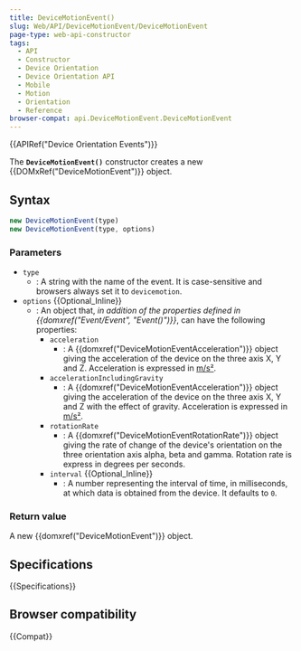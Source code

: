 ```yaml
---
title: DeviceMotionEvent()
slug: Web/API/DeviceMotionEvent/DeviceMotionEvent
page-type: web-api-constructor
tags:
  - API
  - Constructor
  - Device Orientation
  - Device Orientation API
  - Mobile
  - Motion
  - Orientation
  - Reference
browser-compat: api.DeviceMotionEvent.DeviceMotionEvent
---
```


{{APIRef("Device Orientation Events")}}

The **`DeviceMotionEvent()`** constructor creates a new {{DOMxRef("DeviceMotionEvent")}} object.

## Syntax

```js
new DeviceMotionEvent(type)
new DeviceMotionEvent(type, options)
```

### Parameters

- `type`
  - : A string with the name of the event.
    It is case-sensitive and browsers always set it to `devicemotion`.
- `options` {{Optional_Inline}}
  - : An object that, _in addition of the properties defined in {{domxref("Event/Event", "Event()")}}_, can have the following properties:
    - `acceleration`
      - : A {{domxref("DeviceMotionEventAcceleration")}} object giving the acceleration of the device on the three axis X, Y and Z.
        Acceleration is expressed in [m/s²](https://en.wikipedia.org/wiki/Meter_per_second_squared).
    - `accelerationIncludingGravity`
      - : A {{domxref("DeviceMotionEventAcceleration")}} object giving the acceleration of the device on the three axis X, Y and Z with the effect of gravity.
        Acceleration is expressed in [m/s²](https://en.wikipedia.org/wiki/Meter_per_second_squared).
    - `rotationRate`
      - : A {{domxref("DeviceMotionEventRotationRate")}} object giving the rate of change of the device's orientation on the three orientation axis alpha, beta and gamma.
        Rotation rate is express in degrees per seconds.
    - `interval` {{Optional_Inline}}
      - : A number representing the interval of time, in milliseconds, at which data is obtained from the device. It defaults to `0`.

### Return value

A new {{domxref("DeviceMotionEvent")}} object.

## Specifications

{{Specifications}}

## Browser compatibility

{{Compat}}
